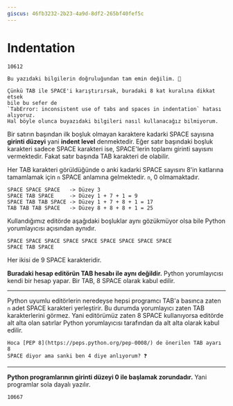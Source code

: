 ```yaml
---
giscus: 46fb3232-2b23-4a9d-8df2-265bf40fef5c
---
```


# Indentation

`10612`

```{note}
Bu yazıdaki bilgilerin doğruluğundan tam emin değilim. 🤔

Çünkü TAB ile SPACE'i karıştırırsak, buradaki 8 kat kuralına dikkat etsek
bile bu sefer de
`TabError: inconsistent use of tabs and spaces in indentation` hatası alıyoruz.
Hal böyle olunca buyazıdaki bilgileri nasıl kullanacağız bilmiyorum.
```

Bir satırın başından ilk boşluk olmayan karaktere kadarki SPACE sayısına
**girinti düzeyi** yani **indent level** denmektedir. Eğer satır başındaki
boşluk karakteri sadece SPACE karakteri ise, SPACE'lerin toplamı girinti
sayısını vermektedir. Fakat satır başında TAB karakteri de olabilir.

Her TAB karakteri görüldüğünde o anki kadarki SPACE sayısını 8'in katlarına
tamamlamak için `n` SPACE anlamına gelmektedir. `n`, 0 olmamaktadır.

```text
SPACE SPACE SPACE   -> Düzey 3
SPACE TAB SPACE     -> Düzey 1 + 7 + 1 = 9
SPACE TAB TAB SPACE -> Düzey 1 + 7 + 8 + 1 = 17
TAB TAB TAB SPACE   -> Düzey 8 + 8 + 8 + 1 = 25
```

Kullandığımız editörde aşağıdaki boşluklar aynı gözükmüyor olsa bile Python
yorumlayıcısı açısından aynıdır.

```text
SPACE SPACE SPACE SPACE SPACE SPACE SPACE SPACE SPACE
SPACE TAB SPACE
```

Her ikisi de 9 SPACE karakteridir.

**Buradaki hesap editörün TAB hesabı ile aynı değildir.** Python yorumlayıcısı
kendi bir hesap yapar. Bir TAB, 8 SPACE olarak kabul edilir.

---

Python uyumlu editörlerin neredeyse hepsi programcı TAB'a basınca zaten `n` adet
SPACE karakteri yerleştirir. Bu durumda yorumlayıcı zaten TAB karakterlerini
görmez. Yani editörümüz zaten 8 SPACE kullanıyorsa editörde alt alta olan
satırlar Python yorumlayıcısı tarafından da alt alta olarak kabul edilir.

```{note}
Hoca [PEP 8](https://peps.python.org/pep-0008/) de önerilen TAB ayarı 8
SPACE diyor ama sanki ben 4 diye anlıyorum? ❓
```

---

**Python programlarının girinti düzeyi 0 ile başlamak zorundadır.** Yani
programlar sola dayalı yazılır.

`10667`
